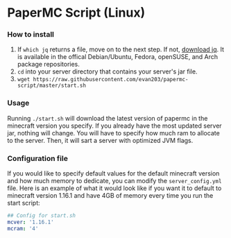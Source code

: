 # PaperMC Script (Linux)  
### How to install  
1. If `which jq` returns a file, move on to the next step. If not, [download jq](https://stedolan.github.io/jq/download/
"jq is a lightweight and flexible command-line JSON processor"). It is available in the offical Debian/Ubuntu, Fedora,
openSUSE, and Arch package repositories.  
2. `cd` into your server directory that contains your server's jar file.    
3. `wget https://raw.githubusercontent.com/evan203/papermc-script/master/start.sh`  

### Usage  
Running `./start.sh` will download the latest version of papermc in the minecraft version you specify. If you already 
have the most updated server jar, nothing will change. You will have to specify how much ram to allocate to the server. 
Then, it will sart a server with optimized JVM flags.  

### Configuration file
If you would like to specify default values for the default minecraft version and how much memory to dedicate, you can modify the
`server_config.yml` file. Here is an example of what it would look like if you want it to default to minecraft version 1.16.1
and have 4GB of memory every time you run the start script:
```yaml
## Config for start.sh
mcver: '1.16.1'
mcram: '4'
```
